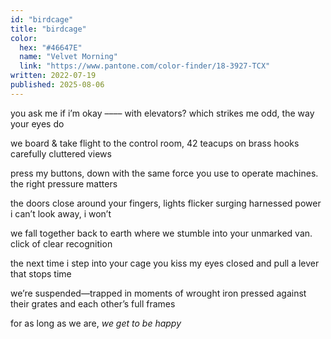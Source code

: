 ```yaml
---
id: "birdcage"
title: "birdcage"
color:
  hex: "#46647E"
  name: "Velvet Morning"
  link: "https://www.pantone.com/color-finder/18-3927-TCX"
written: 2022-07-19
published: 2025-08-06
---
```

you ask me if i’m okay
–––– with elevators?
which strikes me odd,
the way your eyes do

we board & take flight
to the control room, 42
teacups on brass hooks
carefully cluttered views

press my buttons, down
with the same force you
use to operate machines.
the right pressure matters

the doors close around
your fingers, lights flicker
surging harnessed power
i can’t look away, i won’t

we fall together back to
earth where we stumble
into your unmarked van.
click of clear recognition

the next time i step into
your cage you kiss my
eyes closed and pull a
lever
     that
            stops
                  time

we’re suspended—trapped
in moments of wrought iron
pressed against their grates
and each other’s full frames

for as long
as we are,
_we get to
be happy_